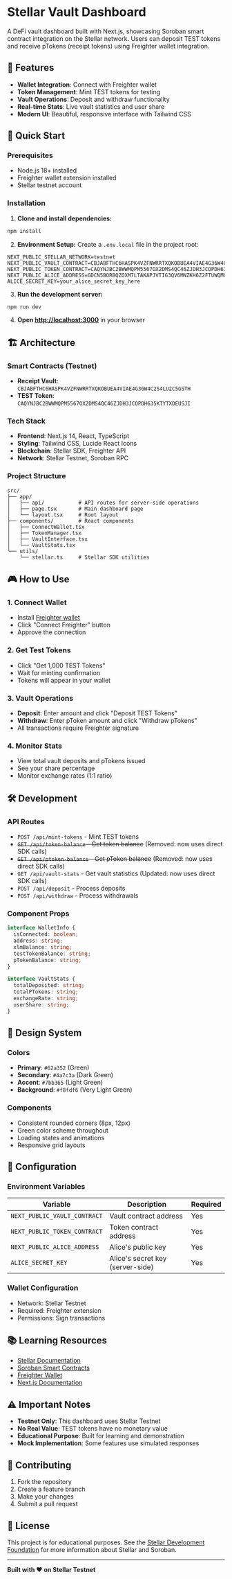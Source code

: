 # Stellar Vault Dashboard

A DeFi vault dashboard built with Next.js, showcasing Soroban smart contract integration on the Stellar network. Users can deposit TEST tokens and receive pTokens (receipt tokens) using Freighter wallet integration.

## 🎯 Features

- **Wallet Integration**: Connect with Freighter wallet
- **Token Management**: Mint TEST tokens for testing
- **Vault Operations**: Deposit and withdraw functionality
- **Real-time Stats**: Live vault statistics and user share
- **Modern UI**: Beautiful, responsive interface with Tailwind CSS

## 🚀 Quick Start

### Prerequisites

- Node.js 18+ installed
- Freighter wallet extension installed
- Stellar testnet account

### Installation

1. **Clone and install dependencies:**
```bash
npm install
```

2. **Environment Setup:**
Create a `.env.local` file in the project root:
```env
NEXT_PUBLIC_STELLAR_NETWORK=testnet
NEXT_PUBLIC_VAULT_CONTRACT=CBJABFTHC6HASPK4VZFNWRRTXQKOBUEA4VIAE4G36W4C2S4LU2C5GSTH
NEXT_PUBLIC_TOKEN_CONTRACT=CAQYNJBC2BWWMQPM5567OX2DMS4QC46ZJDH3JCOPDH635KTYTXDEUSJI
NEXT_PUBLIC_ALICE_ADDRESS=GDCN5BORBQZOXM7LTAKAPJVTIG3QV6MNZKH6Z2FTUWQMCITZSN7RIB2T
ALICE_SECRET_KEY=your_alice_secret_key_here
```

3. **Run the development server:**
```bash
npm run dev
```

4. **Open [http://localhost:3000](http://localhost:3000)** in your browser

## 🏗️ Architecture

### Smart Contracts (Testnet)
- **Receipt Vault**: `CBJABFTHC6HASPK4VZFNWRRTXQKOBUEA4VIAE4G36W4C2S4LU2C5GSTH`
- **TEST Token**: `CAQYNJBC2BWWMQPM5567OX2DMS4QC46ZJDH3JCOPDH635KTYTXDEUSJI`

### Tech Stack
- **Frontend**: Next.js 14, React, TypeScript
- **Styling**: Tailwind CSS, Lucide React Icons
- **Blockchain**: Stellar SDK, Freighter API
- **Network**: Stellar Testnet, Soroban RPC

### Project Structure
```
src/
├── app/
│   ├── api/           # API routes for server-side operations
│   ├── page.tsx       # Main dashboard page
│   └── layout.tsx     # Root layout
├── components/        # React components
│   ├── ConnectWallet.tsx
│   ├── TokenManager.tsx
│   ├── VaultInterface.tsx
│   └── VaultStats.tsx
└── utils/
    └── stellar.ts     # Stellar SDK utilities
```

## 🎮 How to Use

### 1. Connect Wallet
- Install [Freighter wallet](https://freighter.app/)
- Click "Connect Freighter" button
- Approve the connection

### 2. Get Test Tokens
- Click "Get 1,000 TEST Tokens" 
- Wait for minting confirmation
- Tokens will appear in your wallet

### 3. Vault Operations
- **Deposit**: Enter amount and click "Deposit TEST Tokens"
- **Withdraw**: Enter pToken amount and click "Withdraw pTokens"
- All transactions require Freighter signature

### 4. Monitor Stats
- View total vault deposits and pTokens issued
- See your share percentage
- Monitor exchange rates (1:1 ratio)

## 🛠️ Development

### API Routes
- `POST /api/mint-tokens` - Mint TEST tokens
- ~~`GET /api/token-balance` - Get token balance~~ (Removed: now uses direct SDK calls)
- ~~`GET /api/ptoken-balance` - Get pToken balance~~ (Removed: now uses direct SDK calls)
- `GET /api/vault-stats` - Get vault statistics (Updated: now uses direct SDK calls)
- `POST /api/deposit` - Process deposits
- `POST /api/withdraw` - Process withdrawals

### Component Props
```typescript
interface WalletInfo {
  isConnected: boolean;
  address: string;
  xlmBalance: string;
  testTokenBalance: string;
  pTokenBalance: string;
}

interface VaultStats {
  totalDeposited: string;
  totalPTokens: string;
  exchangeRate: string;
  userShare: string;
}
```

## 🎨 Design System

### Colors
- **Primary**: `#62a352` (Green)
- **Secondary**: `#4a7c3a` (Dark Green)
- **Accent**: `#7bb365` (Light Green)
- **Background**: `#f8fdf6` (Very Light Green)

### Components
- Consistent rounded corners (8px, 12px)
- Green color scheme throughout
- Loading states and animations
- Responsive grid layouts

## 🔧 Configuration

### Environment Variables
| Variable | Description | Required |
|----------|-------------|----------|
| `NEXT_PUBLIC_VAULT_CONTRACT` | Vault contract address | Yes |
| `NEXT_PUBLIC_TOKEN_CONTRACT` | Token contract address | Yes |
| `NEXT_PUBLIC_ALICE_ADDRESS` | Alice's public key | Yes |
| `ALICE_SECRET_KEY` | Alice's secret key (server-side) | Yes |

### Wallet Configuration
- Network: Stellar Testnet
- Required: Freighter extension
- Permissions: Sign transactions

## 📚 Learning Resources

- [Stellar Documentation](https://developers.stellar.org/)
- [Soroban Smart Contracts](https://stellar.org/soroban)
- [Freighter Wallet](https://freighter.app/)
- [Next.js Documentation](https://nextjs.org/docs)

## ⚠️ Important Notes

- **Testnet Only**: This dashboard uses Stellar Testnet
- **No Real Value**: TEST tokens have no monetary value
- **Educational Purpose**: Built for learning and demonstration
- **Mock Implementation**: Some features use simulated responses

## 🤝 Contributing

1. Fork the repository
2. Create a feature branch
3. Make your changes
4. Submit a pull request

## 📄 License

This project is for educational purposes. See the [Stellar Development Foundation](https://stellar.org/) for more information about Stellar and Soroban.

---

**Built with ❤️ on Stellar Testnet**
